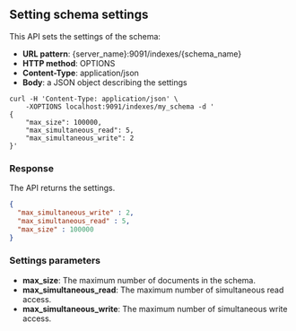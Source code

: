 ## Setting schema settings

This API sets the settings of the schema:

* **URL pattern**: {server_name}:9091/indexes/{schema_name}
* **HTTP method**: OPTIONS
* **Content-Type**: application/json
* **Body**: a JSON object describing the settings


```shell
curl -H 'Content-Type: application/json' \
    -XOPTIONS localhost:9091/indexes/my_schema -d '
{
    "max_size": 100000,
    "max_simultaneous_read": 5,
    "max_simultaneous_write": 2
}'
```

### Response

The API returns the settings.

```json
{
  "max_simultaneous_write" : 2,
  "max_simultaneous_read" : 5,
  "max_size" : 100000
}
```

### Settings parameters

* **max_size**: The maximum number of documents in the schema.
* **max_simultaneous_read**: The maximum number of simultaneous read access.
* **max_simultaneous_write**: The maximum number of simultaneous write access.

